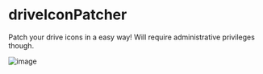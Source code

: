 # driveIconPatcher
Patch your drive icons in a easy way! Will require administrative privileges though. 

![image](https://user-images.githubusercontent.com/86447165/224643304-836b78f7-6198-4fe0-945d-b24ce56552e9.png)
